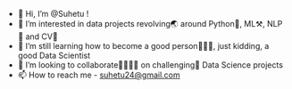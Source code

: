 - 👋 Hi, I’m @Suhetu !
- 👀 I’m interested in data projects revolving🌏 around Python🐍, ML⚒️, NLP👄 and CV👀
- 🌱 I’m still learning how to become a good person💁🏻‍♂️, just kidding, a good Data Scientist
- 💞️ I’m looking to collaborate🫱🏼‍🫲🏼 on challenging🧠 Data Science projects
- 📫 How to reach me - suhetu24@gmail.com

<!---
Suhetu/Suhetu is a ✨ special ✨ repository because its `README.md` (this file) appears on your GitHub profile.
You can click the Preview link to take a look at your changes.
--->
